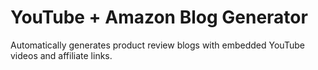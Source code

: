 # YouTube + Amazon Blog Generator
Automatically generates product review blogs with embedded YouTube videos and affiliate links.